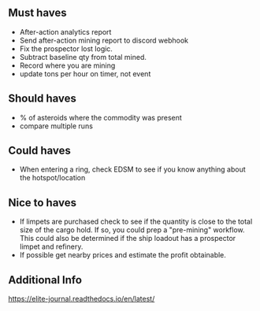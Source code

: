 
## Must haves
- After-action analytics report
- Send after-action mining report to discord webhook
- Fix the prospector lost logic.
- Subtract baseline qty from total mined.
- Record where you are mining
- update tons per hour on timer, not event

## Should haves
- % of asteroids where the commodity was present
- compare multiple runs

## Could haves
- When entering a ring, check EDSM to see if you know anything about the hotspot/location

## Nice to haves
- If limpets are purchased check to see if the quantity is close to the total size of the cargo hold. If so, you could prep a "pre-mining" workflow. This could also be determined if the ship loadout has a prospector limpet and refinery.
- If possible get nearby prices and estimate the profit obtainable.

## Additional Info
https://elite-journal.readthedocs.io/en/latest/
